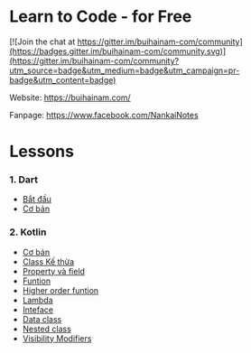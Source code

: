 # Learn to Code - for Free 

[![Join the chat at https://gitter.im/buihainam-com/community](https://badges.gitter.im/buihainam-com/community.svg)](https://gitter.im/buihainam-com/community?utm_source=badge&utm_medium=badge&utm_campaign=pr-badge&utm_content=badge)

Website: https://buihainam.com/

Fanpage: https://www.facebook.com/NankaiNotes

# Lessons

### 1. Dart

- [Bắt đầu](https://buihainam.com/dart/dart_environment_settings/)
- [Cơ bản](https://buihainam.com/http://127.0.0.1:8000/dart/dart_core/)

### 2. Kotlin

- [Cơ bản](https://buihainam.com/kotlin/kotlin_basic/)
- [Class Kế thừa](https://buihainam.com/kotlin/kotlin_class_inheritance/)
- [Property và field](https://buihainam.com/kotlin/kotlin_property_field/)
- [Funtion](https://buihainam.com/kotlin/kotlin_function/)
- [Higher order funtion](https://buihainam.com/kotlin/kotlin_higher-order-function/)
- [Lambda](https://buihainam.com/kotlin/kotlin_lambda/)
- [Inteface](https://buihainam.com/kotlin/kotlin_inteface/)
- [Data class](https://buihainam.com/kotlin/kotlin_data_class/)
- [Nested class](https://buihainam.com/kotlin/kotlin_nested_class/)
- [Visibility Modifiers](https://buihainam.com/kotlin/kotlin_visibility_modifiers/)
